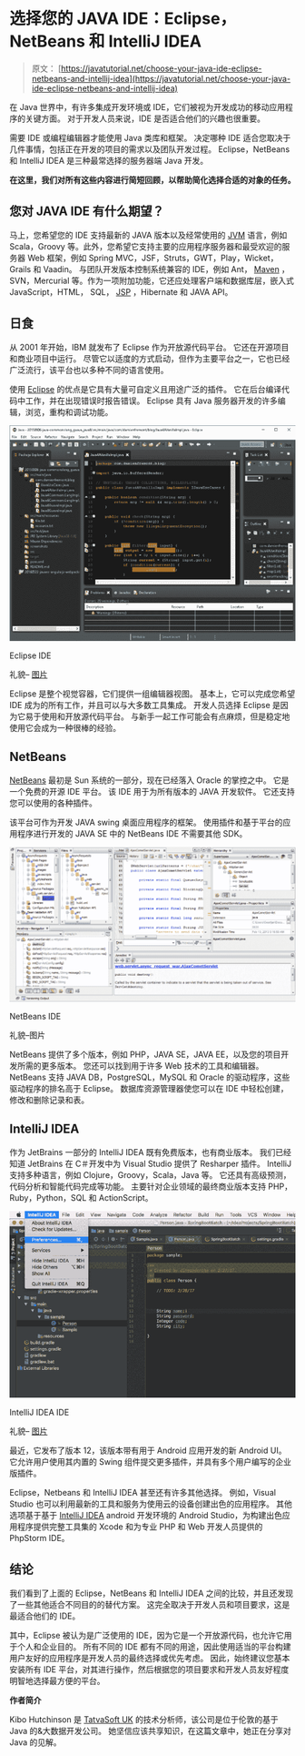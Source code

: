 # 选择您的 JAVA IDE：Eclipse，NetBeans 和 IntelliJ IDEA

> 原文： [https://javatutorial.net/choose-your-java-ide-eclipse-netbeans-and-intellij-idea](https://javatutorial.net/choose-your-java-ide-eclipse-netbeans-and-intellij-idea)

在 Java 世界中，有许多集成开发环境或 IDE，它们被视为开发成功的移动应用程序的关键方面。 对于开发人员来说，IDE 是否适合他们的兴趣也很重要。

需要 IDE 或编程编辑器才能使用 Java 类库和框架。 决定哪种 IDE 适合您取决于几件事情，包括正在开发的项目的需求以及团队开发过程。 Eclipse，NetBeans 和 IntelliJ IDEA 是三种最常选择的服务器端 Java 开发。

**在这里，我们对所有这些内容进行简短回顾，以帮助简化选择合适的对象的任务。**

## 您对 JAVA IDE 有什么期望？

马上，您希望您的 IDE 支持最新的 JAVA 版本以及经常使用的 [JVM](https://javatutorial.net/jvm-explained) 语言，例如 Scala，Groovy 等。此外，您希望它支持主要的应用程序服务器和最受欢迎的服务器 Web 框架，例如 Spring MVC，JSF，Struts，GWT，Play，Wicket，Grails 和 Vaadin。 与团队开发版本控制系统兼容的 IDE，例如 Ant， [Maven](https://javatutorial.net/how-to-install-maven-on-windows-linux-and-mac) ，SVN，Mercurial 等。作为一项附加功能，它还应处理客户端和数据库层，嵌入式 JavaScript，HTML， SQL， [JSP](https://javatutorial.net/java-jsp-example) ，Hibernate 和 JAVA API。

## 日食

从 2001 年开始，IBM 就发布了 Eclipse 作为开放源代码平台。 它还在开源项目和商业项目中运行。 尽管它以适度的方式启动，但作为主要平台之一，它也已经广泛流行，该平台也以多种不同的语言使用。

使用 [Eclipse](https://www.eclipse.org/downloads/) 的优点是它具有大量可自定义且用途广泛的插件。 它在后台编译代码中工作，并在出现错误时报告错误。 Eclipse 具有 Java 服务器开发的许多编辑，浏览，重构和调试功能。

![Eclipse IDE](img/601040083931f901547334307a2d2e46.jpg)

Eclipse IDE

礼貌– [图片](https://damienfremont.com/2017/06/09/eclipse-ide-install-ui-dark-theme/)

Eclipse 是整个视觉容器，它们提供一组编辑器视图。 基本上，它可以完成您希望 IDE 成为的所有工作，并且可以与大多数工具集成。 开发人员选择 Eclipse 是因为它易于使用和开放源代码平台。 与新手一起工作可能会有点麻烦，但是稳定地使用它会成为一种很棒的经验。

## **NetBeans**

[NetBeans](https://netbeans.org/) 最初是 Sun 系统的一部分，现在已经落入 Oracle 的掌控之中。 它是一个免费的开源 IDE 平台。 该 IDE 用于为所有版本的 JAVA 开发软件。 它还支持您可以使用的各种插件。

该平台可作为开发 JAVA swing 桌面应用程序的框架。 使用插件和基于平台的应用程序进行开发的 JAVA SE 中的 NetBeans IDE 不需要其他 SDK。

![NetBeans IDE](img/e5f3421c4fc799bb115e12647dda19d7.jpg)

NetBeans IDE

礼貌–图片

NetBeans 提供了多个版本，例如 PHP，JAVA SE，JAVA EE，以及您的项目开发所需的更多版本。 您还可以找到用于许多 Web 技术的工具和编辑器。 NetBeans 支持 JAVA DB，PostgreSQL，MySQL 和 Oracle 的驱动程序，这些驱动程序的排名高于 Eclipse。 数据库资源管理器使您可以在 IDE 中轻松创建，修改和删除记录和表。

## **IntelliJ IDEA**

作为 JetBrains 一部分的 IntelliJ IDEA 既有免费版本，也有商业版本。 我们已经知道 JetBrains 在 C＃开发中为 Visual Studio 提供了 Resharper 插件。 IntelliJ 支持多种语言，例如 Clojure，Groovy，Scala，Java 等。 它还具有高级预测，代码分析和智能代码完成等功能。 主要针对企业领域的最终商业版本支持 PHP，Ruby，Python，SQL 和 ActionScript。

![IntelliJ IDEA IDE](img/421e2b40ed8903fff450b901953ca20e.jpg)

IntelliJ IDEA IDE

礼貌– [图片](https://webapps4newbies.blogspot.com/2017/02/how-to-install-plugins-in-intellij-idea.html)

最近，它发布了版本 12，该版本带有用于 Android 应用开发的新 Android UI。 它允许用户使用其内置的 Swing 组件提交更多插件，并具有多个用户编写的企业版插件。

Eclipse，Netbeans 和 IntelliJ IDEA 甚至还有许多其他选择。 例如，Visual Studio 也可以利用最新的工具和服务为使用云的设备创建出色的应用程序。 其他选项基于基于 [IntelliJ IDEA](https://www.jetbrains.com/idea/) android 开发环境的 Android Studio，为构建出色应用程序提供完整工具集的 Xcode 和为专业 PHP 和 Web 开发人员提供的 PhpStorm IDE。

## **结论**

我们看到了上面的 Eclipse，NetBeans 和 IntelliJ IDEA 之间的比较，并且还发现了一些其他适合不同目的的替代方案。 这完全取决于开发人员和项目要求，这是最适合他们的 IDE。

其中，Eclipse 被认为是广泛使用的 IDE，因为它是一个开放源代码，也允许它用于个人和企业目的。 所有不同的 IDE 都有不同的用途，因此使用适当的平台构建用户友好的应用程序是开发人员的最终选择或优先考虑。 因此，始终建议您基本安装所有 IDE 平台，对其进行操作，然后根据您的项目要求和开发人员友好程度明智地选择最方便的平台。

**作者简介**

Kibo Hutchinson 是 [TatvaSoft UK](https://www.tatvasoft.co.uk/) 的技术分析师，该公司是位于伦敦的基于 Java 的&大数据开发公司。 她坚信应该共享知识，在这篇文章中，她正在分享对 Java 的见解。